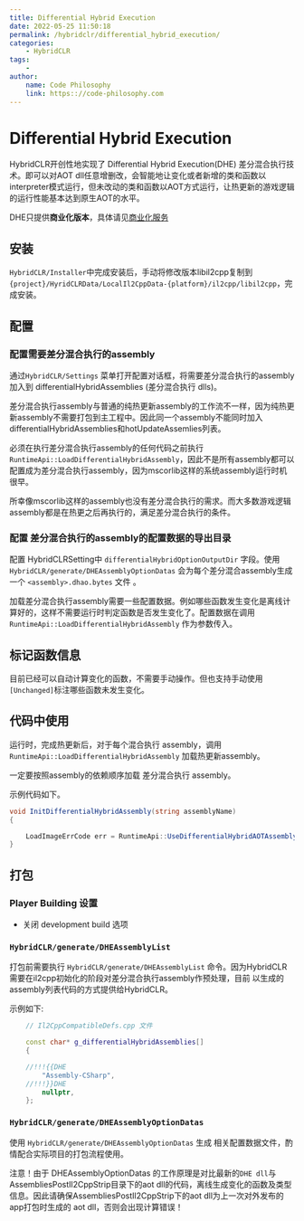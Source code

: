 ```yaml
---
title: Differential Hybrid Execution
date: 2022-05-25 11:50:18
permalink: /hybridclr/differential_hybrid_execution/
categories:
    - HybridCLR
tags:
    -
author:
    name: Code Philosophy
    link: https:://code-philosophy.com
---
```


# Differential Hybrid Execution

HybridCLR开创性地实现了 Differential Hybrid Execution(DHE) 差分混合执行技术。即可以对AOT dll任意增删改，会智能地让变化或者新增的类和函数以interpreter模式运行，但未改动的类和函数以AOT方式运行，让热更新的游戏逻辑的运行性能基本达到原生AOT的水平。

DHE只提供**商业化版本**，具体请见[商业化服务](/hybridclr/price/)

## 安装

`HybridCLR/Installer`中完成安装后，手动将修改版本libil2cpp复制到`{project}/HyridCLRData/LocalIl2CppData-{platform}/il2cpp/libil2cpp`，完成安装。

## 配置

### 配置需要差分混合执行的assembly

通过`HybridCLR/Settings` 菜单打开配置对话框，将需要差分混合执行的assembly加入到 differentialHybridAssemblies (差分混合执行 dlls)。

差分混合执行assembly与普通的纯热更新assembly的工作流不一样，因为纯热更新assembly不需要打包到主工程中。因此同一个assembly不能同时加入
differentialHybridAssemblies和hotUpdateAssemlies列表。

必须在执行差分混合执行assembly的任何代码之前执行`RuntimeApi::LoadDifferentialHybridAssembly`，因此不是所有assembly都可以配置成为差分混合执行assembly，因为mscorlib这样的系统assembly运行时机很早。

所幸像mscorlib这样的assembly也没有差分混合执行的需求。而大多数游戏逻辑assembly都是在热更之后再执行的，满足差分混合执行的条件。

### 配置 差分混合执行的assembly的配置数据的导出目录

配置 HybridCLRSetting中 `differentialHybridOptionOutputDir` 字段。使用`HybridCLR/generate/DHEAssemblyOptionDatas` 会为每个差分混合assembly生成一个  `<assembly>.dhao.bytes` 文件 。

加载差分混合执行assembly需要一些配置数据。例如哪些函数发生变化是离线计算好的，这样不需要运行时判定函数是否发生变化了。配置数据在调用`RuntimeApi::LoadDifferentialHybridAssembly` 作为参数传入。

## 标记函数信息

目前已经可以自动计算变化的函数，不需要手动操作。但也支持手动使用`[Unchanged]`标注哪些函数未发生变化。

## 代码中使用

运行时，完成热更新后，对于每个混合执行 assembly，调用 `RuntimeApi::LoadDifferentialHybridAssembly` 加载热更新assembly。

一定要按照assembly的依赖顺序加载 差分混合执行 assembly。

示例代码如下。

```csharp
void InitDifferentialHybridAssembly(string assemblyName)
{

    LoadImageErrCode err = RuntimeApi::UseDifferentialHybridAOTAssembly(GetAssemblyData(assemblyName), GetAssemblyOptionData(assemblyName));
}
```
## 打包

### Player Building 设置

- 关闭 development build 选项

### `HybridCLR/generate/DHEAssemblyList`

打包前需要执行 `HybridCLR/generate/DHEAssemblyList` 命令。因为HybridCLR需要在il2cpp初始化的阶段对差分混合执行assembly作预处理，目前
以生成的assembly列表代码的方式提供给HybridCLR。

示例如下:

```cpp
    // Il2CppCompatibleDefs.cpp 文件

	const char* g_differentialHybridAssemblies[]
	{

	//!!!{{DHE
        "Assembly-CSharp",
	//!!!}}DHE
		nullptr,
	};

```

### `HybridCLR/generate/DHEAssemblyOptionDatas`

使用 `HybridCLR/generate/DHEAssemblyOptionDatas` 生成 相关配置数据文件，酌情配合实际项目的打包流程使用。

注意！由于 DHEAssemblyOptionDatas 的工作原理是对比最新的`DHE dll`与AssembliesPostIl2CppStrip目录下的aot dll的代码，离线生成变化的函数及类型信息。因此请确保AssembliesPostIl2CppStrip下的aot dll为上一次对外发布的app打包时生成的 aot dll，否则会出现计算错误！


